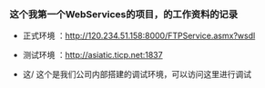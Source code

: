 ### 这个我第一个WebServices的项目，的工作资料的记录 
* 正式环境 ：http://120.234.51.158:8000/FTPService.asmx?wsdl  

* 测试环境 ：http://asiatic.ticp.net:1837
 *  这/  这个是我们公司内部搭建的调试环境，可以访问这里进行调试